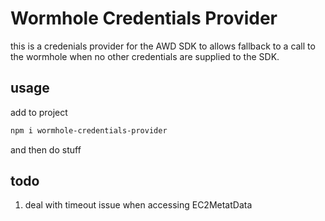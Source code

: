 # Wormhole Credentials Provider

this is a credenials provider for the AWD SDK to allows fallback to a call to the wormhole when no other credentials are supplied to the SDK.

## usage

add to project

```bash
npm i wormhole-credentials-provider
```

and then do stuff

## todo

1. deal with timeout issue when accessing EC2MetatData
